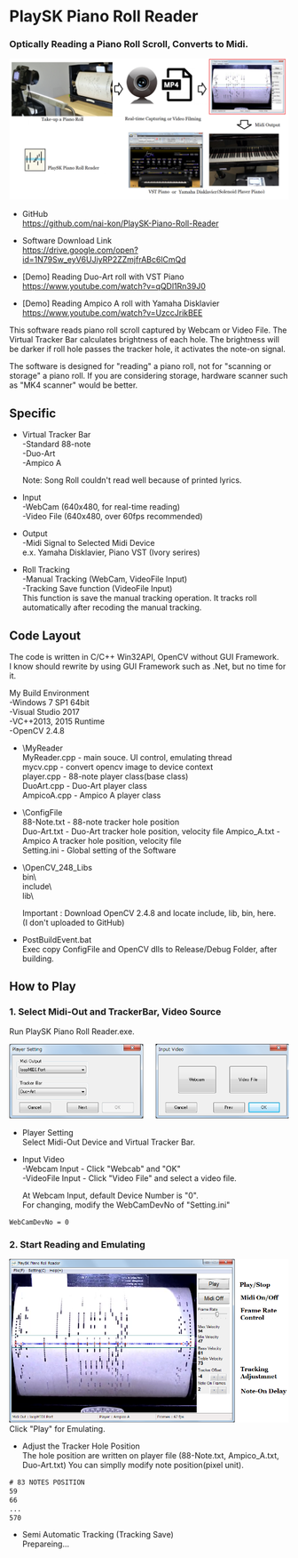 # PlaySK Piano Roll Reader       
### Optically Reading a Piano Roll Scroll, Converts to Midi.

![Overall System](./README_img/Overall_System.png)

- GitHub      
https://github.com/nai-kon/PlaySK-Piano-Roll-Reader

- Software Download Link  
https://drive.google.com/open?id=1N79Sw_eyV6UJiyRP2ZZmjfrABc6lCmQd


- [Demo] Reading Duo-Art roll with VST Piano   
https://www.youtube.com/watch?v=qQDl1Rn39J0
 

- [Demo] Reading Ampico A roll with Yamaha Disklavier     
https://www.youtube.com/watch?v=UzccJrikBEE

This software reads piano roll scroll captured by Webcam or Video File. The Virtual Tracker Bar calculates brightness of each hole. The brightness will be darker if roll hole passes the tracker hole, it activates the note-on signal. 

The software is designed for "reading" a piano roll, not for "scanning or storage" a piano roll. If you are considering storage, hardware scanner such as "MK4 scanner" would be better. 

## Specific
- Virtual Tracker Bar   
    -Standard 88-note    
    -Duo-Art     
    -Ampico A

    Note: Song Roll couldn't read well because of printed lyrics.

- Input     
    -WebCam  (640x480, for real-time reading)    
    -Video File (640x480, over 60fps recommended)

- Output    
    -Midi Signal to Selected Midi Device    
    e.x. Yamaha Disklavier, Piano VST (Ivory serires)
    
- Roll Tracking     
    -Manual Tracking (WebCam, VideoFile Input)   
    -Tracking Save function (VideoFile Input)     
     This function is save the manual tracking operation. It tracks roll automatically after recoding the manual tracking.

## Code Layout
The code is written in C/C++ Win32API, OpenCV without GUI Framework.  
I know should rewrite by using GUI Framework such as .Net, but no time for it.

My Build Environment    
-Windows 7 SP1 64bit    
-Visual Studio 2017     
-VC++2013, 2015 Runtime       
-OpenCV 2.4.8 

- \MyReader   
MyReader.cpp - main souce. UI control, emulating thread       
mycv.cpp - convert opencv image to device context   
player.cpp - 88-note player class(base class)       
DuoArt.cpp - Duo-Art player class     
AmpicoA.cpp - Ampico A player class

- \ConfigFile     
88-Note.txt - 88-note tracker hole position     
Duo-Art.txt - Duo-Art tracker hole position, velocity file
Ampico_A.txt - Ampico A tracker hole position, velocity file       
Setting.ini - Global setting of the Software

- \OpenCV_248_Libs     
bin\     
include\     
lib\     

    Important : Download OpenCV 2.4.8 and locate include, lib, bin, here.       
    (I don't uploaded to GitHub)

- PostBuildEvent.bat      
Exec copy ConfigFile and OpenCV dlls to Release/Debug Folder, after building.


## How to Play

### 1. Select Midi-Out and TrackerBar, Video Source

Run PlaySK Piano Roll Reader.exe.

![Player Setting](README_img/Player_Setting.png)    
- Player Setting      
Select Midi-Out Device and Virtual Tracker Bar.

- Input Video     
-Webcam Input - Click "Webcab" and "OK"      
-VideoFile Input - Click "Video File" and select a video file.      

    At Webcam Input, default Device Number is "0".     
For changing, modify the WebCamDevNo of "Setting.ini"      
```
WebCamDevNo = 0
```
### 2. Start Reading and Emulating

![Main U I](README_img/MainUI.png)  
Click "Play" for Emulating.     

- Adjust the Tracker Hole Position    
The hole position are written on player file (88-Note.txt, Ampico_A.txt, Duo-Art.txt)
You can simplly modify note position(pixel unit). 
```
# 83 NOTES POSITION
59
66
...
570
```
- Semi Automatic Tracking (Tracking Save)     
Prepareing...
